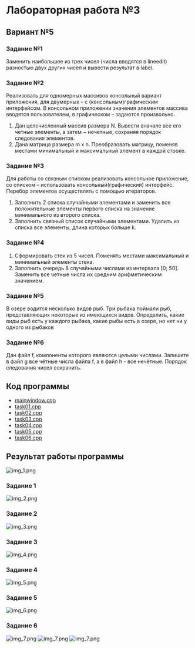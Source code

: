 # Лабораторная работа №3 #

## Вариант №5 ##

### Задание №1 ###

Заменить наибольшее из трех чисел (числа вводятся в lineedit) разностью двух других чисел и вывести результат в label.

### Задание №2 ###

Реализовать для одномерных массивов консольный вариант приложения, для двумерных – с (консольным)графическим интерфейсом. В консольном приложении значения элементов массива вводятся пользователем, в графическом – задаются произвольно.

1. Дан целочисленный массив размера N. Вывести вначале все его четные
   элементы, а затем − нечетные, сохраняя порядок следования элементов.
2. Дана матрица размера m x n. Преобразовать матрицу, поменяв местами
   минимальный и максимальный элемент в каждой строке.
### Задание №3 ###

Для работы со связным списком реализовать консольное приложение, со списком – использовать консольный(графический) интерфейс. Перебор элементов осуществлять с помощью итераторов.

1. Заполнить 2 списка случайными элементами и заменить все положительные
   элементы первого списка на значение минимального из второго списка.
2. Заполнить связный список случайными элементами. Удалить из списка все
   элементы, длина которых больше k.
### Задание №4 ###

1. Сформировать стек из 5 чисел. Поменять местами максимальный и
   минимальный элементы стека.
2. Заполнить очередь 8 случайными числами из интервала
   [0; 50]. Заменить все четные числа их средним арифметическим значением.
### Задание №5 ###

В озере водится несколько видов рыб. Три рыбака поймали рыб,
представляющих некоторые из имеющихся видов. Определить, какие виды
рыб есть у каждого рыбака, какие рыбы есть в озере, но нет ни у одного из
рыбаков

### Задание №6 ###

Дан файл f, компоненты которого являются целыми числами. Запишите в файл g все чётные числа файла f, а в файл h - все нечётные. Порядок следования чисел сохранить.

## Код программы ##

* [mainwindow.cpp](lab3/MainWindow.xaml.cs)
* [task01.cpp](lab3/Task1Window.xaml.cs)
* [task02.cpp](lab3/Task2Window.xaml.cs)
* [task03.cpp](lab3/Task3Window.xaml.cs)
* [task04.cpp](lab3/Task4Window.xaml.cs)
* [task05.cpp](lab3/Task5Window.xaml.cs)
* [task06.cpp](lab3/Task6Window.xaml.cs)


## Результат работы программы ##

![img_1.png](/images/img1.png)

### Задание 1 ###

![img_2.png](images/img2.png)

### Задание 2 ###

![img_3.png](images/img3.png)

### Задание 3 ###

![img_4.png](images/img4.png)

### Задание 4 ###

![img_5.png](images/img5.png)

### Задание 5 ###

![img_6.png](images/img6.png)

### Задание 6 ###

![img_7.png](images/img7.png)
![img_7.png](images/img8.png)
![img_7.png](images/img9.png)

